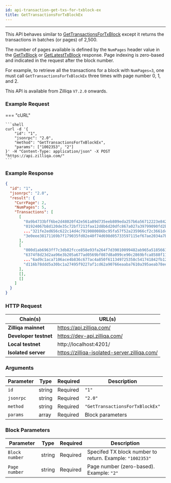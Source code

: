 ```yaml
---
id: api-transaction-get-txs-for-txblock-ex
title: GetTransactionsForTxBlockEx
---
```


---

This API behaves similar to
[GetTransactionsForTxBlock](api-transaction-get-txs-for-txblock.md) except it
returns the transactions in batches (or pages) of 2,500.

The number of pages available is defined by the `NumPages` header value in the
[GetTxBlock](../blockchain-related-methods/api-blockchain-get-tx-block.md) or
[GetLatestTxBlock](../blockchain-related-methods/api-blockchain-get-latest-tx-block.md) response. Page
indexing is zero-based and indicated in the request after the block number.

For example, to retrieve all the transactions for a block with `NumPages=3`, one
must call `GetTransactionsForTxBlockEx` three times with page number 0, 1,
and 2.

This API is available from Zilliqa `V7.2.0` onwards.

### Example Request

=== "cURL"

    ```shell
    curl -d '{
        "id": "1",
        "jsonrpc": "2.0",
        "method": "GetTransactionsForTxBlockEx",
        "params": ["1002353", "2"]
    }' -H "Content-Type: application/json" -X POST "https://api.zilliqa.com/"
    ```

### Example Response

```json
{
  "id": "1",
  "jsonrpc": "2.0",
  "result": {
    "CurrPage": 2,
    "NumPages": 5,
    "Transactions": [
      [
        "0a9b4733bff6be2d48020f42e561a89d735eeb809eda257b6a56712223e842eb",
        "01924067b8d120de35c72bf7213faa12d8b6d20dfc867a027a39799090fd2bad",
        ..."321fe2ed656c622c14d4c7919080086bc95fa57f52a235966cf2c3661dc2fbc5",
        "3e0eee38171169b7f179035fd02e40f74d698d05733597115ef67ae2034a7b48"
      ],
      [
        "000d1ab6963ff7c3db82fcce858e93fa264f7d39010099482ab965a518566195",
        "6374f8d23d2aa96e3b205a677ad0569bf087d8a099ce90c2869bfca8588f11eb",
        ..."6ad9c1aca7106ace4b836c677ac4a850f611349725358c541741842fb12b4d8d",
        "d116b78ddd5a30bc1a27495f9227af1cd62a90766eaaba7610a395aeab78ee10"
      ],
      [],
      []
    ]
  }
}
```

### HTTP Request

| Chain(s)              | URL(s)                                       |
| --------------------- | -------------------------------------------- |
| **Zilliqa mainnet**   | https://api.zilliqa.com/                     |
| **Developer testnet** | https://dev-api.zilliqa.com/                 |
| **Local testnet**     | http://localhost:4201/                       |
| **Isolated server**   | https://zilliqa-isolated-server.zilliqa.com/ |

### Arguments

| Parameter | Type   | Required | Description                     |
| --------- | ------ | -------- | ------------------------------- |
| `id`      | string | Required | `"1"`                           |
| `jsonrpc` | string | Required | `"2.0"`                         |
| `method`  | string | Required | `"GetTransactionsForTxBlockEx"` |
| `params`  | array  | Required | Block parameters                |

### Block Parameters

| Parameter      | Type   | Required | Description                                              |
| -------------- | ------ | -------- | -------------------------------------------------------- |
| `Block number` | string | Required | Specifed TX block number to return. Example: `"1002353"` |
| `Page number`  | string | Required | Page number (zero-based). Example: `"2"`                 |
